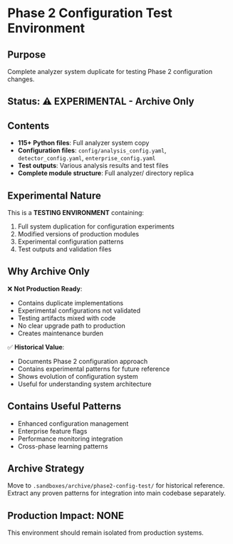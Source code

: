 # Phase 2 Configuration Test Environment

## Purpose
Complete analyzer system duplicate for testing Phase 2 configuration changes.

## Status: ⚠️ EXPERIMENTAL - Archive Only

## Contents
- **115+ Python files**: Full analyzer system copy
- **Configuration files**: `config/analysis_config.yaml`, `detector_config.yaml`, `enterprise_config.yaml`
- **Test outputs**: Various analysis results and test files
- **Complete module structure**: Full analyzer/ directory replica

## Experimental Nature
This is a **TESTING ENVIRONMENT** containing:
1. Full system duplication for configuration experiments
2. Modified versions of production modules
3. Experimental configuration patterns
4. Test outputs and validation files

## Why Archive Only
❌ **Not Production Ready**:
- Contains duplicate implementations
- Experimental configurations not validated
- Testing artifacts mixed with code
- No clear upgrade path to production
- Creates maintenance burden

✅ **Historical Value**:
- Documents Phase 2 configuration approach
- Contains experimental patterns for future reference
- Shows evolution of configuration system
- Useful for understanding system architecture

## Contains Useful Patterns
- Enhanced configuration management
- Enterprise feature flags
- Performance monitoring integration
- Cross-phase learning patterns

## Archive Strategy
Move to `.sandboxes/archive/phase2-config-test/` for historical reference.
Extract any proven patterns for integration into main codebase separately.

## Production Impact: NONE
This environment should remain isolated from production systems.